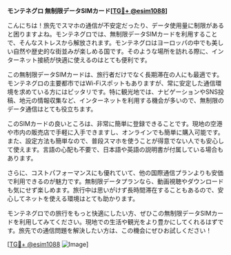 **モンテネグロ 無制限データSIMカード[[TG💪+ @esim1088](https://t.me/s/esim1088)]**

こんにちは！旅先でスマホの通信が不安定だったり、データ使用量に制限があると困りますよね。モンテネグロでは、無制限データSIMカードを利用することで、そんなストレスから解放されます。モンテネグロはヨーロッパの中でも美しい自然や歴史的な街並みが楽しめる国です。そのような場所を訪れる際に、インターネット接続が快適に使えるのはとても便利です。

この無制限データSIMカードは、旅行者だけでなく長期滞在の人にも最適です。モンテネグロの主要都市ではWi-Fiスポットもありますが、常に安定した通信環境を求めている方にはピッタリです。特に観光地では、ナビゲーションやSNS投稿、地元の情報収集など、インターネットを利用する機会が多いので、無制限のデータ通信はとても役立ちます。

このSIMカードの良いところは、非常に簡単に登録できることです。現地の空港や市内の販売店で手軽に入手できますし、オンラインでも簡単に購入可能です。また、設定方法も簡単なので、普段スマホを使うことが得意でない人でも安心して使えます。言語の心配も不要で、日本語や英語の説明書が付属している場合もあります。

さらに、コストパフォーマンスにも優れていて、他の国際通信プランよりも安価で利用できるのが魅力です。無制限データプランなら、動画視聴やダウンロードも気にせず楽しめます。旅行中は思いがけず長時間滞在することもあるので、安心してネットを使える環境はとても助かります。

モンテネグロでの旅行をもっと快適にしたい方、ぜひこの無制限データSIMカードを利用してみてください。現地での生活や観光をより豊かにしてくれるはずです。旅先での通信問題を解決したい方は、この機会にぜひお試しください！

[[TG💪+ @esim1088](https://t.me/s/esim1088) ![Image](https://i.postimg.cc/Y0z9fWf4/image.png)]